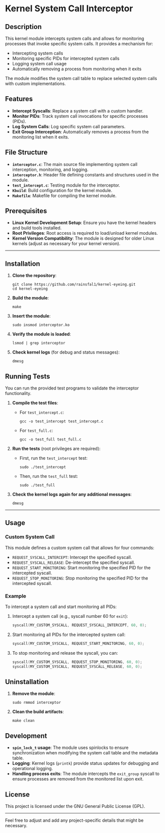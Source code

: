 # Kernel System Call Interceptor

## Description
This kernel module intercepts system calls and allows for monitoring processes that invoke specific system calls. It provides a mechanism for:
- Intercepting system calls
- Monitoring specific PIDs for intercepted system calls
- Logging system call usage
- Automatically removing a process from monitoring when it exits

The module modifies the system call table to replace selected system calls with custom implementations.

## Features
- **Intercept Syscalls**: Replace a system call with a custom handler.
- **Monitor PIDs**: Track system call invocations for specific processes (PIDs).
- **Log System Calls**: Log specific system call parameters.
- **Exit Group Interception**: Automatically removes a process from the monitoring list when it exits.

## File Structure
- **`interceptor.c`**: The main source file implementing system call interception, monitoring, and logging.
- **`interceptor.h`**: Header file defining constants and structures used in the module.
- **`test_intercept.c`**: Testing module for the interceptor.
- **`Kbuild`**: Build configuration for the kernel module.
- **`Makefile`**: Makefile for compiling the kernel module.

## Prerequisites
- **Linux Kernel Development Setup**: Ensure you have the kernel headers and build tools installed.
- **Root Privileges**: Root access is required to load/unload kernel modules.
- **Kernel Version Compatibility**: The module is designed for older Linux kernels (adjust as necessary for your kernel version).
---

## Installation

1. **Clone the repository**:
   ```
   git clone https://github.com/rainsfal1/kernel-eyeing.git
   cd kernel-eyeing
   ```

2. **Build the module**:
   ```
   make
   ```

3. **Insert the module**:
   ```
   sudo insmod interceptor.ko
   ```

4. **Verify the module is loaded**:
   ```
   lsmod | grep interceptor
   ```

5. **Check kernel logs** (for debug and status messages):
   ```
   dmesg
   ```

## Running Tests

You can run the provided test programs to validate the interceptor functionality.

1. **Compile the test files**:
   - For `test_intercept.c`:
     ```
     gcc -o test_intercept test_intercept.c
     ```
   - For `test_full.c`:
     ```
     gcc -o test_full test_full.c
     ```

2. **Run the tests** (root privileges are required):
   - First, run the `test_intercept` test:
     ```
     sudo ./test_intercept
     ```
   - Then, run the `test_full` test:
     ```
     sudo ./test_full
     ```

3. **Check the kernel logs again for any additional messages**:
   ```
   dmesg
   ```
---
## Usage

### Custom System Call
This module defines a custom system call that allows for four commands:

- `REQUEST_SYSCALL_INTERCEPT`: Intercept the specified syscall.
- `REQUEST_SYSCALL_RELEASE`: De-intercept the specified syscall.
- `REQUEST_START_MONITORING`: Start monitoring the specified PID for the intercepted syscall.
- `REQUEST_STOP_MONITORING`: Stop monitoring the specified PID for the intercepted syscall.

### Example
To intercept a system call and start monitoring all PIDs:
1. Intercept a system call (e.g., syscall number 60 for `exit`):
   ```c
   syscall(MY_CUSTOM_SYSCALL, REQUEST_SYSCALL_INTERCEPT, 60, 0);
   ```

2. Start monitoring all PIDs for the intercepted system call:
   ```c
   syscall(MY_CUSTOM_SYSCALL, REQUEST_START_MONITORING, 60, 0);
   ```

3. To stop monitoring and release the syscall, you can:
   ```c
   syscall(MY_CUSTOM_SYSCALL, REQUEST_STOP_MONITORING, 60, 0);
   syscall(MY_CUSTOM_SYSCALL, REQUEST_SYSCALL_RELEASE, 60, 0);
   ```

## Uninstallation

1. **Remove the module**:
   ```
   sudo rmmod interceptor
   ```

2. **Clean the build artifacts**:
   ```
   make clean
   ```

## Development

- **`spin_lock_t` usage**: The module uses spinlocks to ensure synchronization when modifying the system call table and the metadata table.
- **Logging**: Kernel logs (`printk`) provide status updates for debugging and operational logging.
- **Handling process exits**: The module intercepts the `exit_group` syscall to ensure processes are removed from the monitored list upon exit.

## License
This project is licensed under the GNU General Public License (GPL).

---

Feel free to adjust and add any project-specific details that might be necessary.
